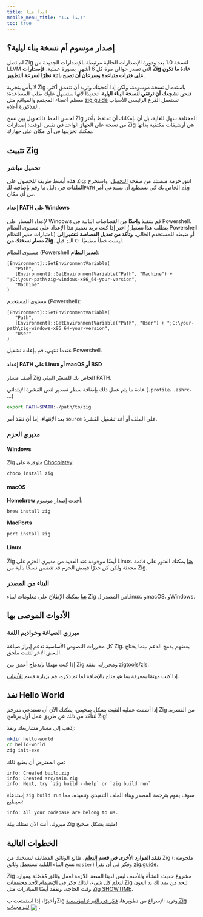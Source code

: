 ```yaml
---
title: ابدأ هنا
mobile_menu_title: "ابدأ هنا"
toc: true
---
```


## إصدار موسوم أم نسخة بناء ليلية؟
لم تصل Zig لنسخة 1.0 بعد ودورة الإصدارات الحالية مرتبطة بالإصدارات الجديدة من LLVM التي تصدر حوالي مرة كل 6 أشهر.
بصورة عملية، **فإصدارات Zig عادة ما تكون على فترات متباعدة وسرعان أن تصبح بائتة نظرًا لسرعة التطوير**.

لا بأس بتجربة Zig باستعمال نسخة موسومة، ولكن إذا أعجبتك وتريد أن تتعمق أكثر، فنحن **نشجعك أن ترتقي لنسخة البناء اليلية**، تحديدًا لأنها ستسهل عليك طلب المساعدة: معظم أعضاء المجتمع والمواقع مثل [zig.guide](https://zig.guide) تستعمل الفرع الرئيسي للأسباب المذكورة أعلاه.

لحسن الحظ فالتحويل بين نسخ Zig المختلفة سهل للغاية، بل أن بإمكانك أن تحتفظ بأكثر من نسخة على الجهاز الواحد في نفس الوقت: إصدارات Zig هي أرشيفات مكتفية بذاتها يمكنك تخزينها في أي مكان على جهازك.


## تثبيت Zig
### تحميل مباشر
هذه أبسط طريقة للحصول على Zig: انتق حزمة منصتك من صفحة [التحميل](/download)، واستخرج الملفات في دليل ما وقم بإضافته للـ`PATH` الخاص بك كي تستطيع أن تستدعي أمر `zig` من أي مكان.

#### إعداد PATH على Windows
لإعداد المسار على Windows قم بتنفيذ **واحدًا** من القصاصات التالية في Powershell.
اختر إذا كنت تريد تعميم هذا الإعداد على مستوى النظام (يتطلب هذا تشغيل Powershell بامتيازات مدير النظام) أو ضبطه للمستخدم الحالي، **وتأكد من تعديل القصاصة لتشير إلى مسار نسختك من Zig**.
الـ`;` قبل `C:` ليست خطأ مطبعيًا.

مستوى النظام (Powershell **مدير النظام**):
```
[Environment]::SetEnvironmentVariable(
   "Path",
   [Environment]::GetEnvironmentVariable("Path", "Machine") + ";C:\your-path\zig-windows-x86_64-your-version",
   "Machine"
)
```

مستوى المستخدم (Powershell):
```
[Environment]::SetEnvironmentVariable(
   "Path",
   [Environment]::GetEnvironmentVariable("Path", "User") + ";C:\your-path\zig-windows-x86_64-your-version",
   "User"
)
```
عندما تنتهي، قم بإعادة تشغيل Powershell.

#### إعداد PATH على Linux أو macOS أو BSD
أضف مسار Zig الخاص بك للمتغيّر البيئي PATH.

عادة ما يتم عمل ذلك بإضافة سطر تصدير لنص القشرة الإبتدائي (`.profile`، `.zshrc`، ...)
```bash
export PATH=$PATH:~/path/to/zig
```
بعد الإنتهاء، إما أن تنفذ أمر `source` على الملف أو أعد تشغيل القشرة.




### مديري الحزم
#### Windows
Zig متوفرة على [Chocolatey](https://chocolatey.org/packages/zig).
```
choco install zig
```

#### macOS

**Homebrew**
أحدث إصدار موسوم:
```
brew install zig
```

**MacPorts**
```
port install zig
```
#### Linux
Zig أيضًا موجودة عند العديد من مديري الحزم على Linux. [هنا](https://github.com/ziglang/zig/wiki/Install-Zig-from-a-Package-Manager) يمكنك العثور على قائمة محدثة ولكن كن حذرًا فبعض الحزم قد تتضمن نسخًا بالية من Zig.

### البناء من المصدر
[هنا](https://github.com/ziglang/zig/wiki/Building-Zig-From-Source) يمكنك الإطلاع على معلومات لبناء Zig من المصدر لLinux، وmacOS، وWindows.

## الأدوات الموصى بها
### مبرزي الصياغة وخواديم اللغة
كل محررات النصوص الأساسية تدعم إبراز صياغة Zig.
بعضهم يدمج الدعم بينما يحتاج البعض الاخر لتثبت ملحق.

إذا كنت مهتمًا بإندماج أعمق بين Zig ومحررك، تفقد [zigtools/zls](https://github.com/zigtools/zls).

إذا كنت مهتمًا بمعرفة بما هو متاح بالإضافة لما تم ذكره، قم بزيارة قسم [الأدوات](../tools/).

## نفذ Hello World
إذا أتممت عملية التثبت بشكل صحيص، يمكنك الآن أن تستدعي مترجم Zig من القشرة.
لنتأكد من ذلك عن طريق عمل أول برنامج Zig!

إذهب إلى مسار مشاريعك ونفذ:
```bash
mkdir hello-world
cd hello-world
zig init-exe
```

من المفترض أن يطبع ذلك:
```
info: Created build.zig
info: Created src/main.zig
info: Next, try `zig build --help` or `zig build run`
```

إستدعاء `zig build run` سوف يقوم بترجمة المصدر وبناء الملف التنفيذي وتنفيذه، مما سيطبع:
```
info: All your codebase are belong to us.
```

مبروك، أنت الآن تمتلك بيئة Zig مثبتة بشكل صحيح!

## الخطوات التالية
**تفقد الموارد الأخرى في قسم [التعلم](../)**، طالع الوثائق المطابقة لنسختك من Zig (ملحوظة: نسخ البناء الليلية تستعمل وثائق `master`) وفكر في أن تقرأ [zig.guide](https://zig.guide).

Zig مشروع حديث النشأة وللأسف ليس لدينا السعة اللازمة لعمل وثائق مُفصّلة وموارد لتعلم كل شيء، لذلك فكر في [الإنضمام لأحد مجتمعات Zig](https://github.com/ziglang/zig/wiki/Community) لتجد من يمد لك يد العون وقت الحاجة، وتفقد أيضًا المبادرات مثل [Zig SHOWTIME](https://zig.show).

وأخيرًا، إذا استمتعت بZig وتريد الإسراع من تطويرها، [فكر في التبرع لمؤسسة Zig للبرمجيات](../../zsf)
<img src="/heart.svg" style="vertical-align:middle; margin-inline-end: 5px">.
